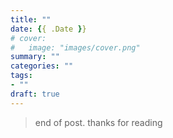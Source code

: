 ```yaml
---
title: ""
date: {{ .Date }}
# cover:
#   image: "images/cover.png"
summary: ""
categories: ""
tags:
- ""
draft: true
---
```


> end of post. thanks for reading
